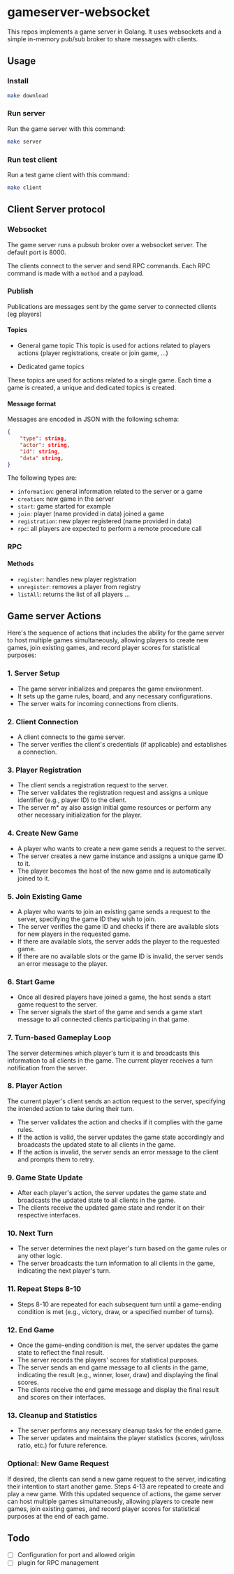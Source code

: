 # gameserver-websocket

This repos implements a game server in Golang.
It uses websockets and a simple in-memory pub/sub broker to share messages with clients.

## Usage

### Install

```sh
make download
```

### Run server

Run the game server with this command:

```sh
make server
```

### Run test client

Run a test game client with this command:

```sh
make client
```

## Client Server protocol

### Websocket

The game server runs a pubsub broker over a websocket server.
The default port is 8000.

The clients connect to the server and send RPC commands.
Each RPC command is made with a `method` and a payload.

### Publish

Publications are messages sent by the game server to connected clients (eg players)

#### Topics

* General game topic
This topic is used for actions related to players actions (player registrations, create or join game, ...)

* Dedicated game topics

These topics are used for actions related to a single game.
Each time a game is created, a unique and dedicated topics is created.

#### Message format

Messages are encoded in JSON with the following schema:
```json
{
    "type": string,
    "actor": string,
    "id": string,
    "data" string,
}
```

The following types are:
* `information`: general information related to the server or a game
* `creation`: new game in the server
* `start`: game started for example
* `join`: player (name provided in data) joined a game
* `registration`: new player registered (name provided in data)
* `rpc`: all players are expected to perform a remote procedure call

### RPC

#### Methods

* `register`: handles new player registration
* `unregister`: removes a player from registry
* `listAll`: returns the list of all players
...


## Game server Actions

Here's the sequence of actions that includes the ability for the game server to host multiple games simultaneously, allowing players to create new games, join existing games, and record player scores for statistical purposes:

### 1. Server Setup

* The game server initializes and prepares the game environment.
* It sets up the game rules, board, and any necessary configurations.
* The server waits for incoming connections from clients.

### 2. Client Connection

* A client connects to the game server.
* The server verifies the client's credentials (if applicable) and establishes a connection.

### 3. Player Registration

* The client sends a registration request to the server.
* The server validates the registration request and assigns a unique identifier (e.g., player ID) to the client.
* The server m* ay also assign initial game resources or perform any other necessary initialization for the player.

### 4. Create New Game

* A player who wants to create a new game sends a request to the server.
* The server creates a new game instance and assigns a unique game ID to it.
* The player becomes the host of the new game and is automatically joined to it.

### 5. Join Existing Game

* A player who wants to join an existing game sends a request to the server, specifying the game ID they wish to join.
* The server verifies the game ID and checks if there are available slots for new players in the requested game.
* If there are available slots, the server adds the player to the requested game.
* If there are no available slots or the game ID is invalid, the server sends an error message to the player.

### 6. Start Game

* Once all desired players have joined a game, the host sends a start game request to the server.
* The server signals the start of the game and sends a game start message to all connected clients participating in that game.

### 7. Turn-based Gameplay Loop

The server determines which player's turn it is and broadcasts this information to all clients in the game.
The current player receives a turn notification from the server.

### 8. Player Action

The current player's client sends an action request to the server, specifying the intended action to take during their turn.
* The server validates the action and checks if it complies with the game rules.
* If the action is valid, the server updates the game state accordingly and broadcasts the updated state to all clients in the game.
* If the action is invalid, the server sends an error message to the client and prompts them to retry.

### 9. Game State Update

* After each player's action, the server updates the game state and broadcasts the updated state to all clients in the game.
* The clients receive the updated game state and render it on their respective interfaces.

### 10. Next Turn

* The server determines the next player's turn based on the game rules or any other logic.
* The server broadcasts the turn information to all clients in the game, indicating the next player's turn.

### 11. Repeat Steps 8-10

* Steps 8-10 are repeated for each subsequent turn until a game-ending condition is met (e.g., victory, draw, or a specified number of turns).

### 12. End Game

* Once the game-ending condition is met, the server updates the game state to reflect the final result.
* The server records the players' scores for statistical purposes.
* The server sends an end game message to all clients in the game, indicating the result (e.g., winner, loser, draw) and displaying the final scores.
* The clients receive the end game message and display the final result and scores on their interfaces.

### 13. Cleanup and Statistics

* The server performs any necessary cleanup tasks for the ended game.
* The server updates and maintains the player statistics (scores, win/loss ratio, etc.) for future reference.

### Optional: New Game Request

If desired, the clients can send a new game request to the server, indicating their intention to start another game.
Steps 4-13 are repeated to create and play a new game.
With this updated sequence of actions, the game server can host multiple games simultaneously, allowing players to create new games, join existing games, and record player scores for statistical purposes at the end of each game.

## Todo

* [ ] Configuration for port and allowed origin
* [ ] plugin for RPC management